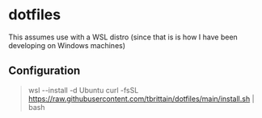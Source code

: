 # dotfiles

This assumes use with a WSL distro (since that is is how I have been developing on Windows machines)

## Configuration

> wsl --install -d Ubuntu
> curl -fsSL https://raw.githubusercontent.com/tbrittain/dotfiles/main/install.sh | bash

